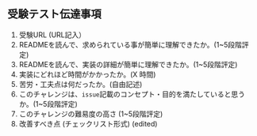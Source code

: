 ## 受験テスト伝達事項

1. 受験URL (URL記入）
2. READMEを読んで、求められている事が簡単に理解できたか。(1~5段階評定)
3. READMEを読んで、実装の詳細が簡単に理解できたか。(1~5段階評定)
4. 実装にどれほど時間がかかったか。(X 時間)
5. 苦労・工夫点は何だったか。(自由記述)
6. このチャレンジは、`issue`記載のコンセプト・目的を満たしていると思うか。(1~5段階評定)
7. このチャレンジの難易度の高さ (1~5段階評定)
8. 改善すべき点 (チェックリスト形式) (edited)

<!--
例：
1. 受験URL (URL記入）
 - https://code-develop.herokuapp.com/urlexams/59edd6e7-e575-4e46-9c03-0c1f0b932f06
2. READMEを読んで、求められている事が簡単に理解できたか。(1~5段階評定)
 - 5点
 - 問題の意味は誰にでも理解できると思います。
3. READMEを読んで、実装の詳細が簡単に理解できたか。(1~5段階評定)
 - 4点
 - 僕がcodecheckに慣れてしまっているので、正しい判断ができているかは少々疑問です。
4. 実装にどれほど時間がかかったか。(X 時間)
 - 7時間
5. 苦労・工夫点は何だったか。(自由記述)
 - アルゴリズムをコードに落とし込むところで複雑に考えすぎてしまい、回答に時間がかかってしまった。
 - パズルのピースを交換した回数の偶奇と、空きマスの右下からの距離の偶奇が一致していればパズルを解くことができる。
 - ピースを交換した回数を求めるところで行列の計算をしようとしていたが、そんなことをする必要はなかった。
6. 当チャレンジの実装は、`issue`記載のコンセプトを満たしていると思うか (1~5段階評定)
 - コンセプトが書かれていないようです
7. このチャレンジの難易度の高さ (1~5段階評定)
 - 3
 - 比較対象がないので適当に3としました。
8. 改善すべき点 (チェックリスト形式)
- チャレンジとして完成していると思います。改善点は特にありません。
-->
